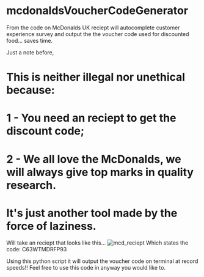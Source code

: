 # mcdonaldsVoucherCodeGenerator
From the code on McDonalds UK reciept will autocomplete customer experience survey and output the the voucher code used for discounted food... saves time.

Just a note before,
# This is neither illegal nor unethical because:
# 1 - You need an reciept to get the discount code;
# 2 - We all love the McDonalds, we will always give top marks in quality research.
# It's just another tool made by the force of laziness.


Will take an reciept that looks like this...
<img src='https://media-cdn.tripadvisor.com/media/photo-s/17/49/00/b2/photo0jpg.jpg' alt= mcd_reciept>
Which states the code: C63WTMDRFP93

Using this python script it will output the voucher code on terminal at record speeds!!
Feel free to use this code in anyway you would like to.
